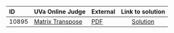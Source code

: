 | ID | UVa Online Judge | External | Link to solution |
|:---|:---|:---|:---:|
| 10895 | [Matrix Transpose](https://onlinejudge.org/index.php?option=com_onlinejudge&Itemid=8&category=20&page=show_problem&problem=1836) | [PDF](https://onlinejudge.org/external/108/10895.pdf) | [Solution](https://github.com/versenyi98/uva-solutions/tree/main/solutions/10895%20-%20Matrix%20Transpose)|
